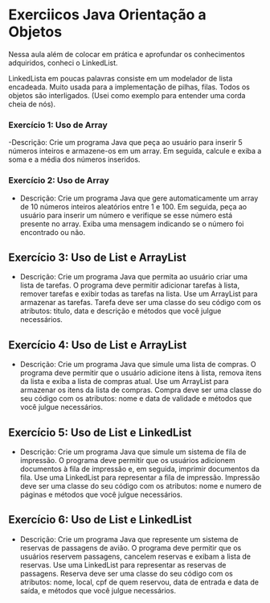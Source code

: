 # Exerciicos Java Orientação a Objetos 
Nessa aula além de colocar em prática e aprofundar os conhecimentos adquiridos, conheci o  LinkedList.

LinkedLista em poucas palavras consiste em um modelador de lista encadeada. Muito usada para a implementação de pilhas, filas. Todos os objetos são interligados. (Usei como exemplo para entender uma corda cheia de nós).

### Exercício 1: Uso de Array
-Descrição: Crie um programa Java que peça ao usuário para inserir 5 números inteiros e armazene-os em um array. Em seguida, calcule e exiba a soma e a média dos números inseridos.


### Exercício 2: Uso de Array
- Descrição: Crie um programa Java que gere automaticamente um array de 10 números inteiros aleatórios entre 1 e 100. Em seguida, peça ao usuário para inserir um número e verifique se esse número está presente no array. Exiba uma mensagem indicando se o número foi encontrado ou não.

## Exercício 3: Uso de List e ArrayList
- Descrição: Crie um programa Java que permita ao usuário criar uma lista de tarefas. O programa deve permitir adicionar tarefas à lista, remover tarefas e exibir todas as tarefas na lista. Use um ArrayList para armazenar as tarefas. Tarefa deve ser uma classe do seu código com os atributos: titulo, data e descrição e métodos que você julgue necessários.

## Exercício 4: Uso de List e ArrayList
- Descrição: Crie um programa Java que simule uma lista de compras. O programa deve permitir que o usuário adicione itens à lista, remova itens da lista e exiba a lista de compras atual. Use um ArrayList para armazenar os itens da lista de compras. Compra deve ser uma classe do seu código com os atributos: nome e data de validade e métodos que você julgue necessários.

## Exercício 5: Uso de List e LinkedList
- Descrição: Crie um programa Java que simule um sistema de fila de impressão. O programa deve permitir que os usuários adicionem documentos à fila de impressão e, em seguida, imprimir documentos da fila. Use uma LinkedList para representar a fila de impressão. Impressão deve ser uma classe do seu código com os atributos: nome e numero de páginas e métodos que você julgue necessários.

## Exercício 6: Uso de List e LinkedList
- Descrição: Crie um programa Java que represente um sistema de reservas de passagens de avião. O programa deve permitir que os usuários reservem passagens, cancelem reservas e exibam a lista de reservas. Use uma LinkedList para representar as reservas de passagens. Reserva deve ser uma classe do seu código com os atributos: nome, local, cpf de quem reservou, data de entrada e data de saída, e métodos que você julgue necessários.
